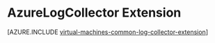 <properties
   pageTitle="AzureLogCollector VM Extension | Microsoft Azure"
   description="Describes the AzureLogCollector VM extension, which collects all the log files and brings them together into one location in Azure Storage."
   services="virtual-machines-windows"
   documentationCenter="virtual-machines"
   authors="squillace"
   manager="timlt"
   editor=""/>

<tags
   ms.service="virtual-machines-windows"
   ms.devlang="powershell"
   ms.topic="article"
   ms.tgt_pltfrm="vm-windows"
   ms.workload="infrastructure"
   ms.date="08/23/2016"
   ms.author="rasquill"/>

# AzureLogCollector Extension



[AZURE.INCLUDE [virtual-machines-common-log-collector-extension](../../includes/virtual-machines-common-log-collector-extension.md)]
